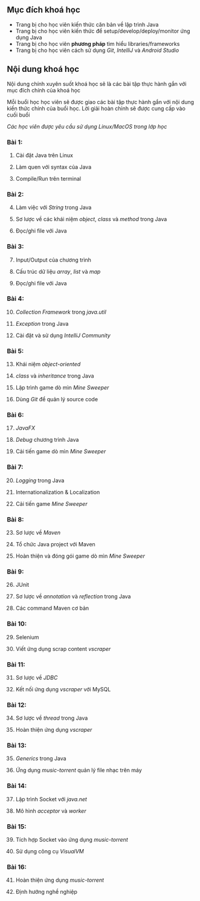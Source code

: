 ## Mục đích khoá học

* Trang bị cho học viên kiến thức căn bản về lập trình Java
* Trang bị cho học viên kiến thức để setup/develop/deploy/monitor ứng dụng Java
* Trang bị cho học viên **phương pháp** tìm hiểu libraries/frameworks 
* Trang bị cho học viên cách sử dụng *Git*, *IntelliJ* và *Android Studio*

## Nội dung khoá học

Nội dung chính xuyên suốt khoá học sẽ là các bài tập thực hành gắn với mục đích chính của khoá học

Mỗi buổi học học viên sẽ được giao các bài tập thực hành gắn với nội dung kiến thức chính của buổi học. Lời giải hoàn chỉnh sẽ được cung cấp vào cuối buổi

*Các học viên được yêu cầu sử dụng Linux/MacOS trong lớp học*

### Bài 1:

1. Cài đặt Java trên Linux

2. Làm quen với syntax của Java

3. Compile/Run trên terminal

### Bài 2:

4. Làm việc với *String* trong Java

5. Sơ lược về các khái niệm *object*, *class* và *method* trong Java

6. Đọc/ghi file với Java

### Bài 3:

7. Input/Output của chương trình

8. Cấu trúc dữ liệu *array*, *list* và *map*

9. Đọc/ghi file với Java

### Bài 4:

10. *Collection Framework* trong *java.util*

11. *Exception* trong Java

12. Cài đặt và sử dụng *IntelliJ Community*

### Bài 5:

13. Khái niệm *object-oriented*

14. *class* và *inheritance* trong Java

15. Lập trình game dò mìn *Mine Sweeper*

16. Dùng *Git* để quản lý source code

### Bài 6:

17. *JavaFX*

18. *Debug* chương trình Java

19. Cải tiến game dò mìn *Mine Sweeper*

### Bài 7:

20. *Logging* trong Java

21. Internationalization & Localization

22. Cải tiến game *Mine Sweeper*

### Bài 8:

23. Sơ lược về *Maven*

24. Tổ chức Java project với Maven

25. Hoàn thiện và đóng gói game dò mìn *Mine Sweeper*

### Bài 9:

26. JUnit

27. Sơ lược về *annotation* và *reflection* trong Java

28. Các command Maven cơ bản

### Bài 10:

29. Selenium

30. Viết ứng dụng scrap content *vscraper*

### Bài 11:

31. Sơ lược về *JDBC*

32. Kết nối ứng dụng *vscraper* với MySQL

### Bài 12:

34. Sơ lược về *thread* trong Java

35. Hoàn thiện ứng dụng *vscraper*

### Bài 13:

35. *Generics* trong Java

36. Ứng dụng *music-torrent* quản lý file nhạc trên máy

### Bài 14:

37. Lập trình Socket với *java.net*

38. Mô hình *acceptor* và *worker*

### Bài 15:

39. Tích hợp Socket vào ứng dụng *music-torrent*

40. Sử dụng công cụ *VisualVM*

### Bài 16:

41. Hoàn thiện ứng dụng *music-torrent*

42. Định hướng nghề nghiệp

